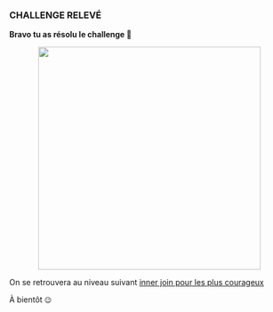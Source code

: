 
### CHALLENGE RELEVÉ 
**Bravo tu as résolu le challenge 🎉**

<p style="text-align:center;"> <img src="${DEADLOCK_RESOURCE}/docs/images/debriefing_image.gif" width="400" /></p>


On se retrouvera au niveau suivant [inner join pour les plus courageux](/mission/code_inner_join_hard)

À bientôt `😉`